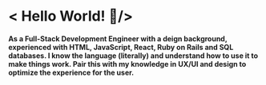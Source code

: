 # < Hello World! 👋/>

#### <p> As a Full-Stack Development Engineer with a deign background, experienced with HTML, JavaScript, React, Ruby on Rails and SQL databases. I know the language (literally) and understand how to use it to make things work. Pair this with my knowledge in UX/UI and design to optimize the experience for the user. </p>

<!--
**cmiskin1993/cmiskin1993** is a ✨ _special_ ✨ repository because its `README.md` (this file) appears on your GitHub profile.

Here are some ideas to get you started:

- 🔭 I’m currently working on ...
- 🌱 I’m currently learning ...
- 👯 I’m looking to collaborate on ...
- 🤔 I’m looking for help with ...
- 💬 Ask me about ...
- 📫 How to reach me: ...
- 😄 Pronouns: ...
- ⚡ Fun fact: ...
-->
